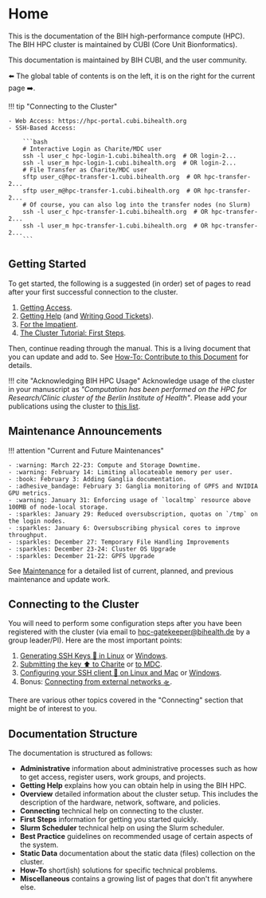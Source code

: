 # Home

This is the documentation of the BIH high-performance compute (HPC).
The BIH HPC cluster is maintained by CUBI (Core Unit Bionformatics).

This documentation is maintained by BIH CUBI, and the user community.

:arrow_left: The global table of contents is on the left, it is on the right for the current page :arrow_right:.

!!! tip "Connecting to the Cluster"

    - Web Access: https://hpc-portal.cubi.bihealth.org
    - SSH-Based Access:

        ```bash
        # Interactive Login as Charite/MDC user
        ssh -l user_c hpc-login-1.cubi.bihealth.org  # OR login-2...
        ssh -l user_m hpc-login-1.cubi.bihealth.org  # OR login-2...
        # File Transfer as Charite/MDC user
        sftp user_c@hpc-transfer-1.cubi.bihealth.org  # OR hpc-transfer-2...
        sftp user_m@hpc-transfer-1.cubi.bihealth.org  # OR hpc-transfer-2...
        # Of course, you can also log into the transfer nodes (no Slurm)
        ssh -l user_c hpc-transfer-1.cubi.bihealth.org  # OR hpc-transfer-2...
        ssh -l user_m hpc-transfer-1.cubi.bihealth.org  # OR hpc-transfer-2...
        ```

## Getting Started

To get started, the following is a suggested (in order) set of pages to read after your first successful connection to the cluster.

1. [Getting Access](admin/getting-access).
2. [Getting Help](help/helpdesk) (and [Writing Good Tickets](help/good-tickets)).
3. [For the Impatient](overview/for-the-impatient).
4. [The Cluster Tutorial: First Steps](first-steps/episode-0).

Then, continue reading through the manual.
This is a living document that you can update and add to.
See [How-To: Contribute to this Document](how-to/misc/contribute) for details.

!!! cite "Acknowledging BIH HPC Usage"
    Acknowledge usage of the cluster in your manuscript as *"Computation has been performed on the HPC for Research/Clinic cluster of the Berlin Institute of Health"*.
    Please add your publications using the cluster to [this list](misc/publication-list).

## Maintenance Announcements

!!! attention "Current and Future Maintenances"

    - :warning: March 22-23: Compute and Storage Downtime.
    - :warning: February 14: Limiting allocateable memory per user.
    - :book: February 3: Adding Ganglia documentation.
    - :adhesive_bandage: February 3: Ganglia monitoring of GPFS and NVIDIA GPU metrics.
    - :warning: January 31: Enforcing usage of `localtmp` resource above 100MB of node-local storage.
    - :sparkles: January 29: Reduced oversubscription, quotas on `/tmp` on the login nodes.
    - :sparkles: January 6: Oversubscribing physical cores to improve throughput.
    - :sparkles: December 27: Temporary File Handling Improvements
    - :sparkles: December 23-24: Cluster OS Upgrade
    - :sparkles: December 21-22: GPFS Upgrade

See [Maintenance](admin/maintenance) for a detailed list of current, planned, and previous maintenance and update work.

## Connecting to the Cluster

You will need to perform some configuration steps after you have been registered with the cluster (via email to hpc-gatekeeper@bihealth.de by a group leader/PI).
Here are the most important points:

1. [Generating SSH Keys :key: in Linux](connecting/generate-key/linux) or [Windows](connecting/generate-key/windows).
2. [Submitting the key :arrow_up: to Charite](connecting/submit-key/charite) or [to MDC](connecting/submit-key/mdc).
3. [Configuring your SSH client :wrench: on Linux and Mac](connecting/configure-ssh/linux) or [Windows](connecting/configure-ssh/windows).
4. Bonus: [Connecting from external networks :flying_saucer:](connecting/from-external).

There are various other topics covered in the "Connecting" section that might be of interest to you.

## Documentation Structure

The documentation is structured as follows:

- **Administrative** information about administrative processes such as how to get access, register users, work groups, and projects.
- **Getting Help** explains how you can obtain help in using the BIH HPC.
- **Overview** detailed information about the cluster setup.
  This includes the description of the hardware, network, software, and policies.
- **Connecting** technical help on connecting to the cluster.
- **First Steps** information for getting you started quickly.
- **Slurm Scheduler** technical help on using the Slurm scheduler.
- **Best Practice** guidelines on recommended usage of certain aspects of the system.
- **Static Data** documentation about the static data (files) collection on the cluster.
- **How-To** short(ish) solutions for specific technical problems.
- **Miscellaneous** contains a growing list of pages that don't fit anywhere else.
